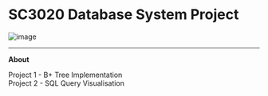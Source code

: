 
# SC3020 Database System Project 

![image](https://github.com/jneoh001/SC3020_Database_System_Principles/assets/95909920/de2b0b40-b784-4b82-b2d9-03fea447bd22)

---

**About**

Project 1 - B+ Tree Implementation \
Project 2 - SQL Query Visualisation
